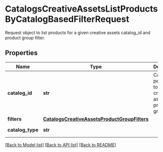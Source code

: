 # CatalogsCreativeAssetsListProductsByCatalogBasedFilterRequest

Request object to list products for a given creative assets catalog_id and product group filter.

## Properties
Name | Type | Description | Notes
------------ | ------------- | ------------- | -------------
**catalog_id** | **str** | Catalog id pertaining to the creative assets product group. | 
**filters** | [**CatalogsCreativeAssetsProductGroupFilters**](CatalogsCreativeAssetsProductGroupFilters.md) |  | 
**catalog_type** | **str** |  | defaults to "CREATIVE_ASSETS"

[[Back to Model list]](../README.md#documentation-for-models) [[Back to API list]](../README.md#documentation-for-api-endpoints) [[Back to README]](../README.md)


